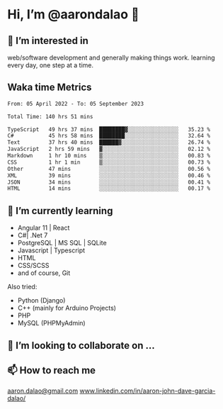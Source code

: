 # __Hi, I’m @aarondalao__ 👋 
## 👀 I’m interested in 
web/software development and generally making things work.
learning every day, one step at a time. 

## Waka time Metrics
<!--START_SECTION:waka-->

```txt
From: 05 April 2022 - To: 05 September 2023

Total Time: 140 hrs 51 mins

TypeScript   49 hrs 37 mins  ████████▓░░░░░░░░░░░░░░░░   35.23 %
C#           45 hrs 58 mins  ████████░░░░░░░░░░░░░░░░░   32.64 %
Text         37 hrs 40 mins  ██████▓░░░░░░░░░░░░░░░░░░   26.74 %
JavaScript   2 hrs 59 mins   ▓░░░░░░░░░░░░░░░░░░░░░░░░   02.12 %
Markdown     1 hr 10 mins    ▒░░░░░░░░░░░░░░░░░░░░░░░░   00.83 %
CSS          1 hr 1 min      ▒░░░░░░░░░░░░░░░░░░░░░░░░   00.73 %
Other        47 mins         ░░░░░░░░░░░░░░░░░░░░░░░░░   00.56 %
XML          39 mins         ░░░░░░░░░░░░░░░░░░░░░░░░░   00.46 %
JSON         34 mins         ░░░░░░░░░░░░░░░░░░░░░░░░░   00.41 %
HTML         14 mins         ░░░░░░░░░░░░░░░░░░░░░░░░░   00.17 %
```

<!--END_SECTION:waka-->

## 🌱 I’m currently learning 

- Angular 11 | React 
- C#| .Net 7
- PostgreSQL | MS SQL | SQLite
- Javascript | Typescript
- HTML 
- CSS/SCSS
- and of course, Git 


Also tried:
- Python (Django)
- C++ (mainly for Arduino Projects)
- PHP
- MySQL (PHPMyAdmin)


## 💞️ I’m looking to collaborate on ...

## 📫 How to reach me 
aaron.dalao@gmail.com
www.linkedin.com/in/aaron-john-dave-garcia-dalao/

<!---
aarondalao/aarondalao is a ✨ special ✨ repository because its `README.md` (this file) appears on your GitHub profile.
You can click the Preview link to take a look at your changes.
--->
